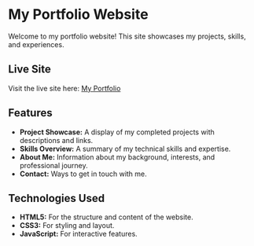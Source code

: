 # My Portfolio Website

Welcome to my portfolio website! This site showcases my projects, skills, and experiences.

## Live Site

Visit the live site here: [My Portfolio](https://majidh4444.github.io/My_Portfolio/)

## Features

- **Project Showcase:** A display of my completed projects with descriptions and links.
- **Skills Overview:** A summary of my technical skills and expertise.
- **About Me:** Information about my background, interests, and professional journey.
- **Contact:** Ways to get in touch with me.

## Technologies Used

- **HTML5:** For the structure and content of the website.
- **CSS3:** For styling and layout.
- **JavaScript:** For interactive features.
